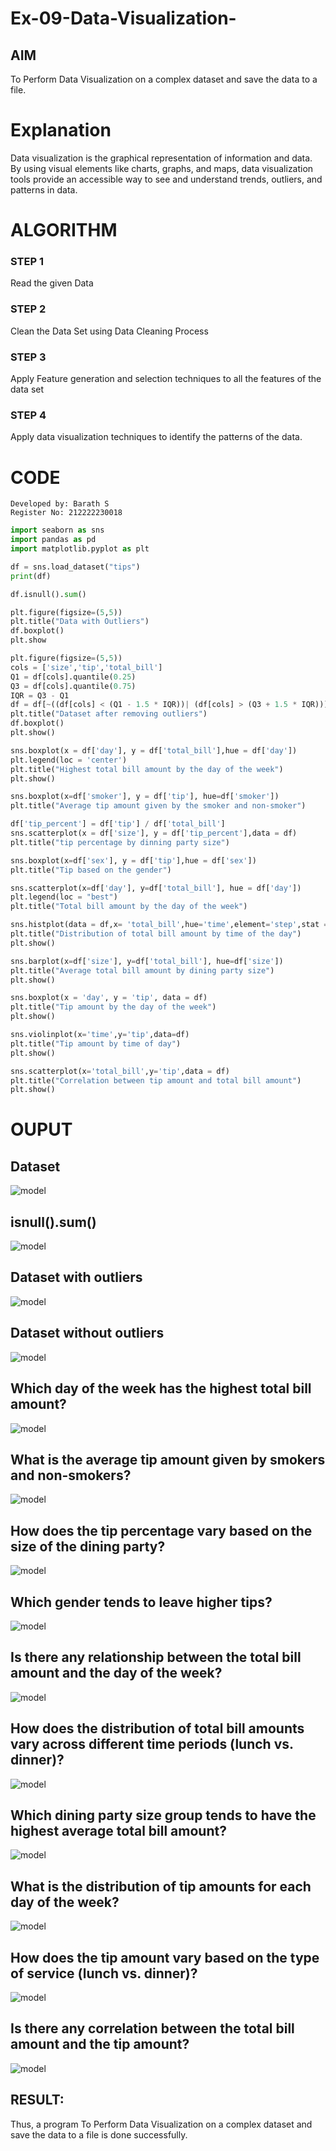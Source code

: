 # Ex-09-Data-Visualization-

## AIM
To Perform Data Visualization on a complex dataset and save the data to a file. 

# Explanation
Data visualization is the graphical representation of information and data. By using visual elements like charts, graphs, and maps, data visualization tools provide an accessible way to see and understand trends, outliers, and patterns in data.

# ALGORITHM
### STEP 1
Read the given Data
### STEP 2
Clean the Data Set using Data Cleaning Process
### STEP 3
Apply Feature generation and selection techniques to all the features of the data set
### STEP 4
Apply data visualization techniques to identify the patterns of the data.


# CODE
```
Developed by: Barath S
Register No: 212222230018
```
```python
import seaborn as sns
import pandas as pd
import matplotlib.pyplot as plt

df = sns.load_dataset("tips")
print(df)

df.isnull().sum()

plt.figure(figsize=(5,5))
plt.title("Data with Outliers")
df.boxplot()
plt.show

plt.figure(figsize=(5,5))
cols = ['size','tip','total_bill']
Q1 = df[cols].quantile(0.25)
Q3 = df[cols].quantile(0.75)
IQR = Q3 - Q1
df = df[~((df[cols] < (Q1 - 1.5 * IQR))| (df[cols] > (Q3 + 1.5 * IQR))).any(axis=1)]
plt.title("Dataset after removing outliers")
df.boxplot()
plt.show()

sns.boxplot(x = df['day'], y = df['total_bill'],hue = df['day'])
plt.legend(loc = 'center')
plt.title("Highest total bill amount by the day of the week")
plt.show()

sns.boxplot(x=df['smoker'], y = df['tip'], hue=df['smoker'])
plt.title("Average tip amount given by the smoker and non-smoker")

df['tip_percent'] = df['tip'] / df['total_bill']
sns.scatterplot(x = df['size'], y = df['tip_percent'],data = df)
plt.title("tip percentage by dinning party size")

sns.boxplot(x=df['sex'], y = df['tip'],hue = df['sex'])
plt.title("Tip based on the gender")

sns.scatterplot(x=df['day'], y=df['total_bill'], hue = df['day'])
plt.legend(loc = "best")
plt.title("Total bill amount by the day of the week")

sns.histplot(data = df,x= 'total_bill',hue='time',element='step',stat = 'density')
plt.title("Distribution of total bill amount by time of the day")
plt.show()

sns.barplot(x=df['size'], y=df['total_bill'], hue=df['size'])
plt.title("Average total bill amount by dining party size")
plt.show()

sns.boxplot(x = 'day', y = 'tip', data = df)
plt.title("Tip amount by the day of the week")
plt.show()

sns.violinplot(x='time',y='tip',data=df)
plt.title("Tip amount by time of day")
plt.show()

sns.scatterplot(x='total_bill',y='tip',data = df)
plt.title("Correlation between tip amount and total bill amount")
plt.show()
```

# OUPUT
## Dataset
![model](a.png)
## isnull().sum()
![model](b.png)
## Dataset with outliers
![model](c.png)
## Dataset without outliers
![model](d.png)
## Which day of the week has the highest total bill amount?
![model](1.png)
## What is the average tip amount given by smokers and non-smokers?
![model](2.png)
## How does the tip percentage vary based on the size of the dining party?
![model](3.png)
## Which gender tends to leave higher tips?
![model](4.png)
## Is there any relationship between the total bill amount and the day of the week?
![model](5.png)
## How does the distribution of total bill amounts vary across different time periods (lunch vs. dinner)?
![model](6.png)
## Which dining party size group tends to have the highest average total bill amount?
![model](7.png)
## What is the distribution of tip amounts for each day of the week?
![model](8.png)
## How does the tip amount vary based on the type of service (lunch vs. dinner)?
![model](9.png)
## Is there any correlation between the total bill amount and the tip amount?
![model](10.png)

## RESULT:
Thus, a program To Perform Data Visualization on a complex dataset and save the data to a file is done successfully.
